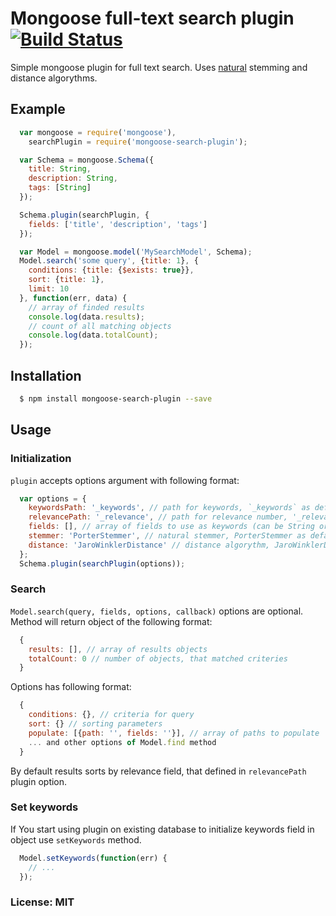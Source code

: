 # Mongoose full-text search plugin [![Build Status](https://travis-ci.org/freakycue/mongoose-search-plugin.svg?branch=master)](https://travis-ci.org/freakycue/mongoose-search-plugin)

Simple mongoose plugin for full text search.
Uses [natural](https://github.com/NaturalNode/natural) stemming and distance algorythms.

## Example
``` js
  var mongoose = require('mongoose'),
    searchPlugin = require('mongoose-search-plugin');

  var Schema = mongoose.Schema({
    title: String,
    description: String,
    tags: [String]
  });

  Schema.plugin(searchPlugin, {
    fields: ['title', 'description', 'tags']
  });

  var Model = mongoose.model('MySearchModel', Schema);
  Model.search('some query', {title: 1}, {
    conditions: {title: {$exists: true}},
    sort: {title: 1},
    limit: 10
  }, function(err, data) {
    // array of finded results
    console.log(data.results);
    // count of all matching objects
    console.log(data.totalCount);
  });
```

## Installation
``` bash
  $ npm install mongoose-search-plugin --save
```

## Usage

### Initialization
`plugin` accepts options argument with following format:
``` js
  var options = {
    keywordsPath: '_keywords', // path for keywords, `_keywords` as default
    relevancePath: '_relevance', // path for relevance number, '_relevance' as default
    fields: [], // array of fields to use as keywords (can be String or [String] types),
    stemmer: 'PorterStemmer', // natural stemmer, PorterStemmer as default
    distance: 'JaroWinklerDistance' // distance algorythm, JaroWinklerDistance as default
  };
  Schema.plugin(searchPlugin(options));
```

### Search
`Model.search(query, fields, options, callback)` options are optional.
Method will return object of the following format:
``` js
  {
    results: [], // array of results objects
    totalCount: 0 // number of objects, that matched criteries
  }
```
Options has following format:
```js
  {
    conditions: {}, // criteria for query
    sort: {} // sorting parameters
    populate: [{path: '', fields: ''}], // array of paths to populate
    ... and other options of Model.find method
  }
```
By default results sorts by relevance field, that defined in `relevancePath`
plugin option.

### Set keywords
If You start using plugin on existing database to initialize keywords field in object
use `setKeywords` method.
``` js
  Model.setKeywords(function(err) {
    // ...
  });
```

### License: MIT
